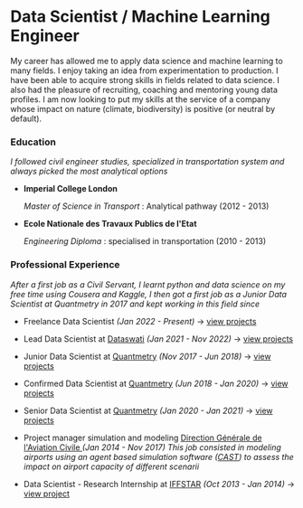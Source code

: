 # Data Scientist / Machine Learning Engineer
My career has allowed me to apply data science and machine learning to many fields. I enjoy taking an idea from experimentation to production. I have been able to acquire strong skills in fields related to data science.
I also had the pleasure of recruiting, coaching and mentoring young data profiles.
I am now looking to put my skills at the service of a company whose impact on nature (climate, biodiversity) is positive (or neutral by default).
### Education 
*I followed civil engineer studies, specialized in transportation system and always picked the most analytical options*
* **Imperial College London**

    *Master of Science in Transport* : Analytical pathway (2012 - 2013) 


* **Ecole Nationale des Travaux Publics de l'Etat**

    *Engineering Diploma* : specialised in transportation  (2010 - 2013)


###  Professional Experience
*After a first job as a Civil Servant, I learnt python and  data science on my free time using Cousera and Kaggle, I then got a first job as a Junior Data Scientist at Quantmetry in 2017 and kept working in this field since*
 

* Freelance Data Scientist *(Jan 2022 - Present)*  -> [view projects](Quantmetry/Junior/list_of_projects.md)

* Lead Data Scientist at [Dataswati](https://www.dataswati.com/) *(Jan 2021 - Nov 2022)*  -> [view projects](Dataswati/list_of_projects.md)


* Junior Data Scientist at [Quantmetry](https://www.quantmetry.com/) *(Nov 2017 - Jun 2018)* -> [view projects](Quantmetry/Junior/list_of_projects.md)

* Confirmed Data Scientist at [Quantmetry](https://www.quantmetry.com/) *(Jun 2018 - Jan 2020)*  -> [view projects](Quantmetry/Junior/list_of_projects.md)

* Senior Data Scientist at [Quantmetry](https://www.quantmetry.com/) *(Jan 2020 - Jan 2021)*   -> [view projects](Quantmetry/Junior/list_of_projects.md)

* Project manager simulation and modeling  [Direction Générale de l'Aviation Civile ](https://en.wikipedia.org/wiki/Directorate_General_for_Civil_Aviation_(France)) *(Jan 2014 - Nov 2017)*
*This job consisted in modeling airports using an agent based simulation software ([CAST](https://arc.de/cast-simulation-software/cast-aircraft-simulation/)) to assess the impact on airport capacity of different scenarii*

* Data Scientist - Research Internship at [IFFSTAR](https://iffstar.fr/) *(Oct 2013 - Jan 2014)* -> [view project](Quantmetry/Junior/list_of_projects.md)




